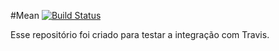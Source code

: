 #Mean [![Build Status](https://travis-ci.org/leooliveira135/mean.svg?branch=master)](hhttps://travis-ci.org/leooliveira135/mean) 

Esse repositório foi criado para testar a integração com Travis.

